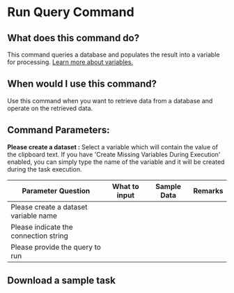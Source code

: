 <!-- TITLE: Run Query Command -->
<!-- SUBTITLE: A member of Database Commands -->
# Run Query Command

## What does this command do?
This command queries a database and populates the result into a variable for processing.  [Learn more about variables.](/concepts/variables)

## When would I use this command?
Use this command when you want to retrieve data from a database and operate on the retrieved data.

## Command Parameters:
**Please create a dataset :** Select a variable which will contain the value of the clipboard text.  If you have 'Create Missing Variables During Execution' enabled, you can simply type the name of the variable and it will be created during the task execution.

| Parameter Question   	| What to input  	|  Sample Data 	| Remarks  	|
|---					|---				|---			|---		|
|Please create a dataset variable name	|   	|   	|   	|
|Please indicate the connection string  	|   	|   	|   	|
|Please provide the query to run  	|   	|   	|   	|


## Download a sample task
